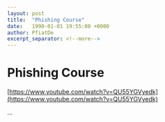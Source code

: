 ```yaml
---
layout: post
title:  "Phishing Course"
date:   1990-01-01 19:55:00 +0000
author: PfiatDe
excerpt_separator: <!--more-->
---
```


# Phishing Course
[https://www.youtube.com/watch?v=QU55YGVyedk](https://www.youtube.com/watch?v=QU55YGVyedk)

...
<!--more-->
